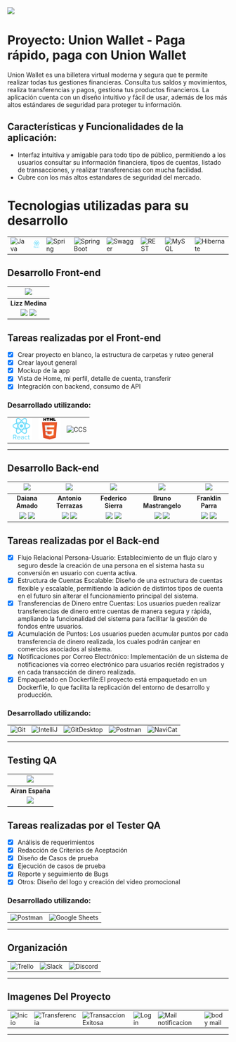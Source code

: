<div align="left">
    <img width="25%" src="https://www.benito.com/img/productes/imgProducte/UM363W-1400.png">
</div>

# Proyecto: Union Wallet - Paga rápido, paga con Union Wallet

Union Wallet es una billetera virtual moderna y segura que te permite realizar todas tus gestiones financieras. Consulta tus saldos y movimientos, realiza transferencias y pagos, gestiona tus productos financieros. La aplicación cuenta con un diseño intuitivo y fácil de usar, además de los más altos estándares de seguridad para proteger tu información.

## Características y Funcionalidades de la aplicación:

- Interfaz intuitiva y amigable para todo tipo de público, permitiendo a los usuarios consultar su información financiera, tipos de cuentas, listado de transacciones, y realizar transferencias con mucha facilidad.
- Cubre con los más altos estandares de seguridad del mercado.

# Tecnologias utilizadas para su desarrollo

<div align="center">
	<table>
		<tr>
            <td><img width="50" src="https://user-images.githubusercontent.com/25181517/117201156-9a724800-adec-11eb-9a9d-3cd0f67da4bc.png" alt="Java" title="Java"/></td>
            <td><img width="50" src="https://github.com/No-Country/c16-84-ft-java/raw/main/proyecto/react.svg" alt="React" title="React"/></td>
            <td><img width="50" src="https://user-images.githubusercontent.com/25181517/117201470-f6d56780-adec-11eb-8f7c-e70e376cfd07.png" alt="Spring" title="Spring"/></td>
			<td><img width="50" src="https://user-images.githubusercontent.com/25181517/183891303-41f257f8-6b3d-487c-aa56-c497b880d0fb.png" alt="Spring Boot" title="Spring Boot"/></td>
            <td><img width="50" src="https://user-images.githubusercontent.com/25181517/186711335-a3729606-5a78-4496-9a36-06efcc74f800.png" alt="Swagger" title="Swagger"/></td>
            <td><img width="50" src="https://user-images.githubusercontent.com/25181517/192107858-fe19f043-c502-4009-8c47-476fc89718ad.png" alt="REST" title="REST"/></td>
            <td><img width="50" src="https://user-images.githubusercontent.com/25181517/183896128-ec99105a-ec1a-4d85-b08b-1aa1620b2046.png" alt="MySQL" title="MySQL"/></td>
			<td><img width="50" src="https://user-images.githubusercontent.com/25181517/117207493-49665200-adf4-11eb-808e-a9c0fcc2a0a0.png" alt="Hibernate" title="Hibernate"/></td>
		</tr>
	</table>
</div>

## Desarrollo Front-end

|                                                                                                                                <img src="https://avatars.githubusercontent.com/u/54690832?v=4" width=80/>                                                                                                                                 |
| :---------------------------------------------------------------------------------------------------------------------------------------------------------------------------------------------------------------------------------------------------------------------------------------------------------------------------------------: |
|                                                                                                                                                              **Lizz Medina**                                                                                                                                                              |
| <a href="https://www.linkedin.com/in/liza-medina/"><img src="https://img.shields.io/badge/linkedin%20-%230077B5.svg?&style=for-the-badge&logo=linkedin&logoColor=white"/></a> <a href="https://github.com/lizzmedina"><img src="https://img.shields.io/badge/github-%23121011.svg?&style=for-the-badge&logo=github&logoColor=white"/></a> |

## Tareas realizadas por el Front-end

- [x] Crear proyecto en blanco, la estructura de carpetas y ruteo general
- [x] Crear layout general
- [x] Mockup de la app
- [x] Vista de Home, mi perfil, detalle de cuenta, transferir
- [x] Integración con backend, consumo de API

### Desarrollado utilizando:

<div align="center">
	<table>
		<tr>
            <td><img width="50" src="https://github.com/No-Country/c16-84-ft-java/raw/main/proyecto/react.svg" alt="React" title="React"/></td>
            <td><img width="50" src="https://github.com/No-Country/c16-84-ft-java/raw/main/proyecto/html.svg" alt="HTML" title="HTML"/></td>
            <td><img width="50" src="https://github.com/No-Country/c17-61-t-java.old/raw/ec4dc44d5745aed035be14cdaca8fb754ff145ff/extra/ccs3.png" alt="CCS" title="CCS"/></td>
		</tr>
	</table>
</div>

---

## Desarrollo Back-end

|                                                                                                                             <img src="https://avatars.githubusercontent.com/u/54690832?v=4" width=80/>                                                                                                                              |                                                                                                                                                <img src="https://avatars.githubusercontent.com/u/54690832?v=4" width=80/>                                                                                                                                                 |                                                                                                                                        <img src="https://avatars.githubusercontent.com/u/54690832?v=4" width=80/>                                                                                                                                        |                                                                                                                                  <img src="https://avatars.githubusercontent.com/u/54690832?v=4" width=80/>                                                                                                                                   |                                                                                                                             <img src="https://avatars.githubusercontent.com/u/54690832?v=4" width=80/>                                                                                                                              |
| :---------------------------------------------------------------------------------------------------------------------------------------------------------------------------------------------------------------------------------------------------------------------------------------------------------------------------------: | :-----------------------------------------------------------------------------------------------------------------------------------------------------------------------------------------------------------------------------------------------------------------------------------------------------------------------------------------------------------------------: | :------------------------------------------------------------------------------------------------------------------------------------------------------------------------------------------------------------------------------------------------------------------------------------------------------------------------------------------------------: | :-------------------------------------------------------------------------------------------------------------------------------------------------------------------------------------------------------------------------------------------------------------------------------------------------------------------------------------------: | :---------------------------------------------------------------------------------------------------------------------------------------------------------------------------------------------------------------------------------------------------------------------------------------------------------------------------------: |
|                                                                                                                                                          **Daiana Amado**                                                                                                                                                           |                                                                                                                                                                           **Antonio Terrazas**                                                                                                                                                                            |                                                                                                                                                                   **Federico Sierra**                                                                                                                                                                    |                                                                                                                                                             **Bruno Mastrangelo**                                                                                                                                                             |                                                                                                                                                         **Franklin Parra**                                                                                                                                                          |
| <a href="https://www.linkedin.com/in/daiana-amado/"><img src="https://img.shields.io/badge/linkedin%20-%230077B5.svg?&style=for-the-badge&logo=linkedin&logoColor=white"/></a> <a href="https://github.com/Daiana-Amado"><img src="https://img.shields.io/badge/github-%23121011.svg?&style=for-the-badge&logo=github&logoColor=white"/></a> | <a href="https://www.linkedin.com/in/jose-antonio-terrazas-ortega-53415a21a/"><img src="https://img.shields.io/badge/linkedin%20-%230077B5.svg?&style=for-the-badge&logo=linkedin&logoColor=white"/></a> <a href="https://github.com/AntonioTerrazas"><img src="https://img.shields.io/badge/github-%23121011.svg?&style=for-the-badge&logo=github&logoColor=white"/></a> | <a href="https://www.linkedin.com/in/federico-sierra-516030235/"><img src="https://img.shields.io/badge/linkedin%20-%230077B5.svg?&style=for-the-badge&logo=linkedin&logoColor=white"/></a> <a href="https://github.com/federicojsd"><img src="https://img.shields.io/badge/github-%23121011.svg?&style=for-the-badge&logo=github&logoColor=white"/></a> | <a href="https://www.linkedin.com/in/mastrangelobruno"><img src="https://img.shields.io/badge/linkedin%20-%230077B5.svg?&style=for-the-badge&logo=linkedin&logoColor=white"/></a> <a href="https://github.com/mastranga/"><img src="https://img.shields.io/badge/github-%23121011.svg?&style=for-the-badge&logo=github&logoColor=white"/></a> | <a href="https://linkedin.com/in/xpfrankdev"><img src="https://img.shields.io/badge/linkedin%20-%230077B5.svg?&style=for-the-badge&logo=linkedin&logoColor=white"/></a> <a href="https://github.com/xpFrankDev"><img src="https://img.shields.io/badge/github-%23121011.svg?&style=for-the-badge&logo=github&logoColor=white"/></a> |

## Tareas realizadas por el Back-end

- [x] Flujo Relacional Persona-Usuario: Establecimiento de un flujo claro y seguro desde la creación de una persona en el sistema hasta su conversión en usuario con cuenta activa.
- [x] Estructura de Cuentas Escalable: Diseño de una estructura de cuentas flexible y escalable, permitiendo la adición de distintos tipos de cuenta en el futuro sin alterar el funcionamiento principal del sistema.
- [x] Transferencias de Dinero entre Cuentas: Los usuarios pueden realizar transferencias de dinero entre cuentas de manera segura y rápida, ampliando la funcionalidad del sistema para facilitar la gestión de fondos entre usuarios.
- [x] Acumulación de Puntos: Los usuarios pueden acumular puntos por cada transferencia de dinero realizada, los cuales podrán canjear en comercios asociados al sistema.
- [x] Notificaciones por Correo Electrónico: Implementación de un sistema de notificaciones vía correo electrónico para usuarios recién registrados y en cada transacción de dinero realizada.
- [x] Empaquetado en Dockerfile:El proyecto está empaquetado en un Dockerfile, lo que facilita la replicación del entorno de desarrollo y producción.

### Desarrollado utilizando:

<div align="center">
	<table>
		<tr>
            <td><img width="50" src="https://avatars.githubusercontent.com/u/18133?s=200&v=4" alt="Git" title="Git"/></td>
            <td><img width="50" src="https://github.com/No-Country/c17-61-t-java.old/blob/Produccion/extra/IntelliJ_IDEA_Icon.svg.png?raw=true" alt="IntelliJ" title="IntelliJ"/></td>
            <td><img width="50" src="https://github.com/No-Country/c17-61-t-java.old/blob/Produccion/extra/gitdesktop.png?raw=true" alt="GitDesktop" title="GitDesktop"/></td>
            <td><img width="50" src="https://raw.githubusercontent.com/No-Country/c17-61-t-java.old/Produccion/extra/postman-icon.webp" alt="Postman" title="Postman"/></td>
            <td><img width="50" src="https://github.com/No-Country/c17-61-t-java.old/blob/Produccion/extra/navicatLogo.png?raw=true" alt="NaviCat" title="NaviCat"/></td>
		</tr>
	</table>
</div>

---

## Testing QA

|                                                       <img src="https://avatars.githubusercontent.com/u/54690832?v=4" width=80/>                                                        |
| :-------------------------------------------------------------------------------------------------------------------------------------------------------------------------------------: |
|                                                                                    **Airan España**                                                                                     |
| <a href="https://www.linkedin.com/in/airan-españa-18a25a54/"><img src="https://img.shields.io/badge/linkedin%20-%230077B5.svg?&style=for-the-badge&logo=linkedin&logoColor=white"/></a> |

## Tareas realizadas por el Tester QA

- [x] Análisis de requerimientos
- [x] Redacción de Criterios de Aceptación
- [x] Diseño de Casos de prueba
- [x] Ejecución de casos de prueba
- [x] Reporte y seguimiento de Bugs
- [x] Otros: Diseño del logo y creación del video promocional

### Desarrollado utilizando:

<div align="center">
	<table>
		<tr>
            <td><img width="50" src="https://raw.githubusercontent.com/No-Country/c17-61-t-java.old/Produccion/extra/postman-icon.webp" alt="Postman" title="Postman"/></td>
						<td><img width="50" src="https://github.com/No-Country/c17-61-t-java/blob/Develop/extra/imgs/GoogleSheets.png" alt="Google Sheets" title="Google Sheets"/></td>
		</tr>
	</table>
</div>

---

## Organización

<div align="center">
	<table>
		<tr>
            <td><img width="50" src="https://github.com/No-Country/c17-61-t-java.old/blob/Produccion/extra/trello.png?raw=true" alt="Trello" title="Trello"/></td>
            <td><img width="40" src="https://camo.githubusercontent.com/e39266f11f0dd5202c8ac61bbc08fd633086c9c4c845334890e6c6720e231c68/68747470733a2f2f63646e2e6a7364656c6976722e6e65742f67682f64657669636f6e732f64657669636f6e2f69636f6e732f736c61636b2f736c61636b2d6f726967696e616c2e737667" alt="Slack" title="Slack"/></td>
            <td><img width="50" src="https://camo.githubusercontent.com/449f9e451ea3c11b7c466f29932d91a48a8748a4838b000868dd58ec7e372b24/68747470733a2f2f696d672e69636f6e73382e636f6d2f636f6c6f722f3438302f646973636f72642d6e65772d6c6f676f2e706e67" alt="Discord" title="Discord"/></td>
		</tr>
	</table>
</div>

---

## Imagenes Del Proyecto

<div align="center">
	<table>
		<tr>
            <td><img width="50" src="https://github.com/No-Country/c17-61-t-java/blob/Develop/extra/imgs/imagenesProyecto/Inicio%20Union%20Wallet%20im.png" alt="Inicio" title="Inicio"/></td>
						<td><img width="50" src="https://github.com/No-Country/c17-61-t-java/blob/Develop/extra/imgs/imagenesProyecto/Transferir%20Uninon%20Wallet.png" alt="Transferencia" title="Trasferir"/></td>
						<td><img width="50" src="https://github.com/No-Country/c17-61-t-java/blob/Develop/extra/imgs/imagenesProyecto/Transaccion%20exitosa%20Union%20wallet.png" alt="Transaccion Exitosa" title="Trasferencia"/></td>
						<td><img width="50" src="https://github.com/No-Country/c17-61-t-java/blob/Develop/extra/imgs/imagenesProyecto/Union%20Wallet%20Login%20im.png" alt="Login" title="Iniciar sesion"/></td>
						<td><img width="50" src="https://github.com/No-Country/c17-61-t-java/blob/Develop/extra/imgs/imagenesProyecto/Aviso%20de%20transferencia%20exitosa.png" alt="Mail notificacion" title="Noticicacion de transferencia"/></td>
						<td><img width="50" src="https://github.com/No-Country/c17-61-t-java/blob/Develop/extra/imgs/imagenesProyecto/Mail%20transferecia%20exitosa.png" alt="body mail" title="Mensaje de transferencia"/></td>
		</tr>
	</table>
</div>

---
